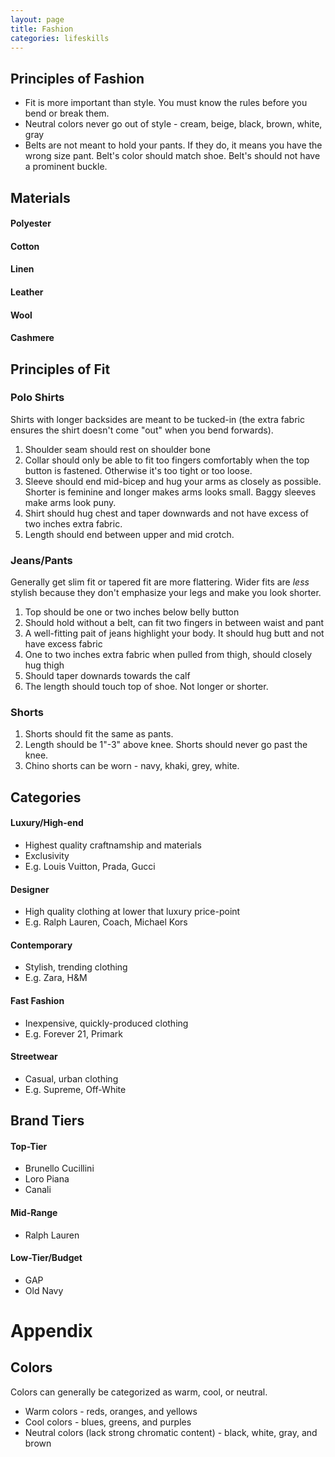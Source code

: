 ```yaml
---
layout: page
title: Fashion
categories: lifeskills
---
```


## Principles of Fashion
 * Fit is more important than style. You must know the rules before you bend or break them.
 * Neutral colors never go out of style - cream, beige, black, brown, white, gray
 * Belts are not meant to hold your pants. If they do, it means you have the wrong size pant. Belt's color should match shoe. Belt's should not have a prominent buckle.


## Materials
#### Polyester
#### Cotton
#### Linen
#### Leather
#### Wool
#### Cashmere

## Principles of Fit
### Polo Shirts
Shirts with longer backsides are meant to be tucked-in (the extra fabric ensures the shirt doesn't come "out" when you bend forwards).
1. Shoulder seam should rest on shoulder bone
2. Collar should only be able to fit too fingers comfortably when the top button is fastened. Otherwise it's too tight or too loose.
3. Sleeve should end mid-bicep and hug your arms as closely as possible. Shorter is feminine and longer makes arms looks small. Baggy sleeves make arms look puny.
4. Shirt should hug chest and taper downwards and not have excess of two inches extra fabric.
5. Length should end between upper and mid crotch.

### Jeans/Pants
Generally get slim fit or tapered fit are more flattering. Wider fits are *less* stylish because they don't emphasize your legs and make you look shorter.
1. Top should be one or two inches below belly button
2. Should hold without a belt, can fit two fingers in between waist and pant
3. A well-fitting pait of jeans highlight your body. It should hug butt and not have excess fabric 
4. One to two inches extra fabric when pulled from thigh, should closely hug thigh
5. Should taper downards towards the calf 
6. The length should touch top of shoe. Not longer or shorter.

### Shorts
1. Shorts should fit the same as pants.
2. Length should be 1"-3" above knee. Shorts should never go past the knee.
3. Chino shorts can be worn - navy, khaki, grey, white.

## Categories
#### Luxury/High-end
 * Highest quality craftnamship and materials
 * Exclusivity
 * E.g. Louis Vuitton, Prada, Gucci
#### Designer
 * High quality clothing at lower that luxury price-point
 * E.g. Ralph Lauren, Coach, Michael Kors
#### Contemporary
 * Stylish, trending clothing
 * E.g. Zara, H&M
#### Fast Fashion
 * Inexpensive, quickly-produced clothing
 * E.g. Forever 21, Primark
#### Streetwear
 * Casual, urban clothing
 * E.g. Supreme, Off-White 

## Brand Tiers
#### Top-Tier
 * Brunello Cucillini
 * Loro Piana
 * Canali
#### Mid-Range
 * Ralph Lauren
#### Low-Tier/Budget
 * GAP
 * Old Navy

# Appendix
## Colors
Colors can generally be categorized as warm, cool, or neutral. 
 * Warm colors - reds, oranges, and yellows
 * Cool colors - blues, greens, and purples
 * Neutral colors (lack strong chromatic content) - black, white, gray, and brown

